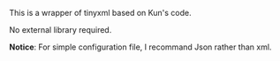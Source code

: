 This is a wrapper of tinyxml based on Kun's code.

No external library required.

__Notice__:
For simple configuration file, I recommand Json rather than xml.
